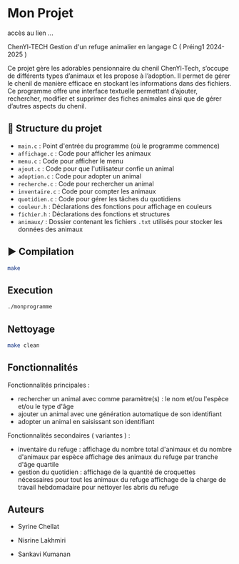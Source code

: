 # Mon Projet
accès au lien ...

ChenYl-TECH
Gestion d'un refuge animalier en langage C ( Préing1 2024-2025 ) 

Ce projet gère les adorables pensionnaire du chenil ChenYl-Tech, s’occupe de différents types d’animaux et les propose à l’adoption.
Il permet de gérer le chenil de manière efficace en stockant les informations dans des fichiers.
Ce programme offre une interface textuelle permettant d’ajouter, rechercher, modifier et supprimer des fiches animales ainsi que de gérer d’autres aspects du chenil.

## 📁 Structure du projet

- `main.c` : Point d'entrée du programme (où le programme commence)
- `affichage.c` : Code pour afficher les animaux
- `menu.c` : Code pour afficher le menu
- `ajout.c` : Code pour que l'utilisateur confie un animal
- `adoption.c` : Code pour adopter un animal
- `recherche.c` : Code pour rechercher un animal
- `inventaire.c` : Code pour compter les animaux
- `quotidien.c` : Code pour gérer les tâches du quotidiens
- `couleur.h` : Déclarations des fonctions pour affichage en couleurs
- `fichier.h` : Déclarations des fonctions et structures
- `animaux/` : Dossier contenant les fichiers `.txt` utilisés pour stocker les données des animaux

## ▶️ Compilation 

```bash
make
```


## Execution
```bash
./monprogramme
```


## Nettoyage
```bash
make clean
```

## Fonctionnalités

Fonctionnalités principales : 
- rechercher un animal avec comme paramètre(s) : le nom et/ou l'espèce et/ou le type d'âge 
- ajouter un animal avec une génération automatique de son identifiant
- adopter un animal en saisissant son identifiant

Fonctionnalités secondaires ( variantes ) : 
- inventaire du refuge :
  affichage du nombre total d'animaux et du nombre d'animaux par espèce
  affichage  des animaux du refuge par tranche d'âge quartile 
- gestion du quotidien :
  affichage de la quantité de croquettes nécessaires pour tout les animaux du refuge
  affichage de la charge de travail hebdomadaire pour nettoyer les abris du refuge
  

## Auteurs
- Syrine Chellat
  
- Nisrine Lakhmiri
  
- Sankavi Kumanan



